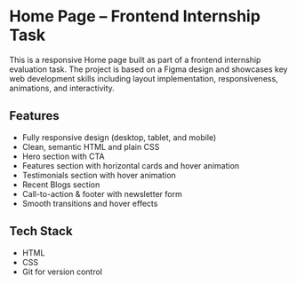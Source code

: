 # Home Page – Frontend Internship Task

This is a responsive Home page built as part of a frontend internship evaluation task. The project is based on a Figma design and showcases key web development skills including layout implementation, responsiveness, animations, and interactivity.

## Features

- Fully responsive design (desktop, tablet, and mobile)
- Clean, semantic HTML and plain CSS
- Hero section with CTA
- Features section with horizontal cards and hover animation
- Testimonials section with hover animation
- Recent Blogs section
- Call-to-action & footer with newsletter form
- Smooth transitions and hover effects

## Tech Stack

- HTML
- CSS
- Git for version control


